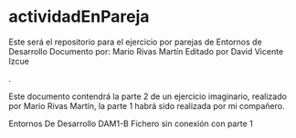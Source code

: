 # actividadEnPareja
Este será el repositorio para el ejercicio por parejas de Entornos de Desarrollo
Documento por: Mario Rivas Martín
Editado por David Vicente Izcue

.

Este documento contendrá la parte 2 de un ejercicio imaginario, realizado por Mario Rivas Martín, la parte 1 habrá sido realizada por mi compañero.

Entornos De Desarrollo
DAM1-B
Fichero sin conexión con parte 1
